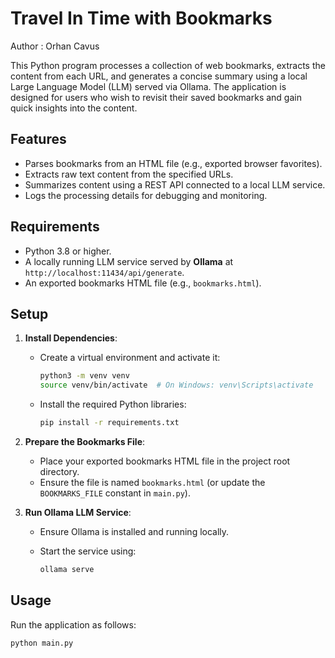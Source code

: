 # Travel In Time with Bookmarks

Author : Orhan Cavus

This Python program processes a collection of web bookmarks, extracts the content from each URL, and generates a concise summary using a local Large Language Model (LLM) served via Ollama. The application is designed for users who wish to revisit their saved bookmarks and gain quick insights into the content.

## Features

- Parses bookmarks from an HTML file (e.g., exported browser favorites).
- Extracts raw text content from the specified URLs.
- Summarizes content using a REST API connected to a local LLM service.
- Logs the processing details for debugging and monitoring.

## Requirements

- Python 3.8 or higher.
- A locally running LLM service served by **Ollama** at `http://localhost:11434/api/generate`.
- An exported bookmarks HTML file (e.g., `bookmarks.html`).

## Setup

1. **Install Dependencies**:
   - Create a virtual environment and activate it:

     ```bash
     python3 -m venv venv
     source venv/bin/activate  # On Windows: venv\Scripts\activate
     ```

   - Install the required Python libraries:

     ```bash
     pip install -r requirements.txt
     ```

2. **Prepare the Bookmarks File**:
   - Place your exported bookmarks HTML file in the project root directory.
   - Ensure the file is named `bookmarks.html` (or update the `BOOKMARKS_FILE` constant in `main.py`).

3. **Run Ollama LLM Service**:
   - Ensure Ollama is installed and running locally.
   - Start the service using:

     ```bash
     ollama serve
     ```

## Usage

Run the application as follows:

```bash
python main.py
